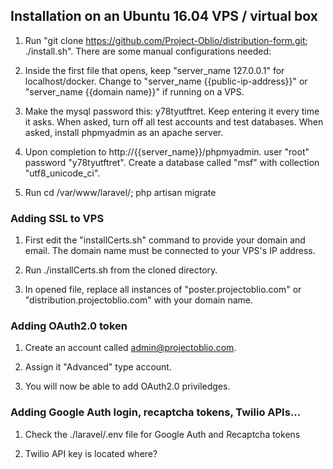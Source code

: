 
## Installation on an Ubuntu 16.04 VPS / virtual box


1. Run "git clone https://github.com/Project-Oblio/distribution-form.git; ./install.sh". There are some manual configurations needed:

2. Inside the first file that opens, keep "server_name 127.0.0.1" for localhost/docker. Change to  "server_name {{public-ip-address}}" or "server_name {{domain name}}" if running on a VPS.

3. Make the mysql password this: y78tyutftret. Keep entering it every time it asks. When asked, turn off all test accounts and test databases. When asked, install phpmyadmin as an apache server. 

4. Upon completion to http://{{server_name}}/phpmyadmin. user "root" password "y78tyutftret". Create a database called "msf" with collection "utf8_unicode_ci". 

5. Run cd /var/www/laravel/; php artisan migrate

### Adding SSL to VPS

1. First edit the "installCerts.sh" command to provide your domain and email. The domain name must be connected to your VPS's IP address. 

2. Run ./installCerts.sh from the cloned directory.

3. In opened file, replace all instances of "poster.projectoblio.com" or "distribution.projectoblio.com" with your domain name. 

### Adding OAuth2.0 token
1. Create an account called admin@projectoblio.com.

2. Assign it "Advanced" type account.

3. You will now be able to add OAuth2.0 priviledges. 

### Adding Google Auth login, recaptcha tokens, Twilio APIs...
1. Check the ./laravel/.env file for Google Auth and Recaptcha tokens

2. Twilio API key is located where? 

